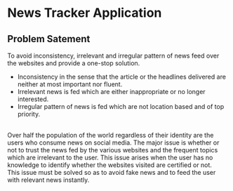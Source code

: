 
# News Tracker Application


## Problem Satement
To avoid inconsistency, irrelevant and irregular pattern of news feed over the websites and provide a one-stop solution. <br/>
* Inconsistency in the sense that the article or the headlines delivered are neither at most important nor fluent.
* Irrelevant news is fed which are either inappropriate or no longer interested.
* Irregular pattern of news is fed which are not location based and of top priority.
<br/>
Over half the population of the world regardless of their identity are the users who consume news on social media.
The major issue is whether or not to trust the news fed by the various websites and the frequent topics which are irrelevant to the user. This issue arises when the user has no knowledge to identify whether the websites visited are certified or not.
<br/>
This issue must be solved so as to avoid fake news and to feed the user with relevant news instantly.



